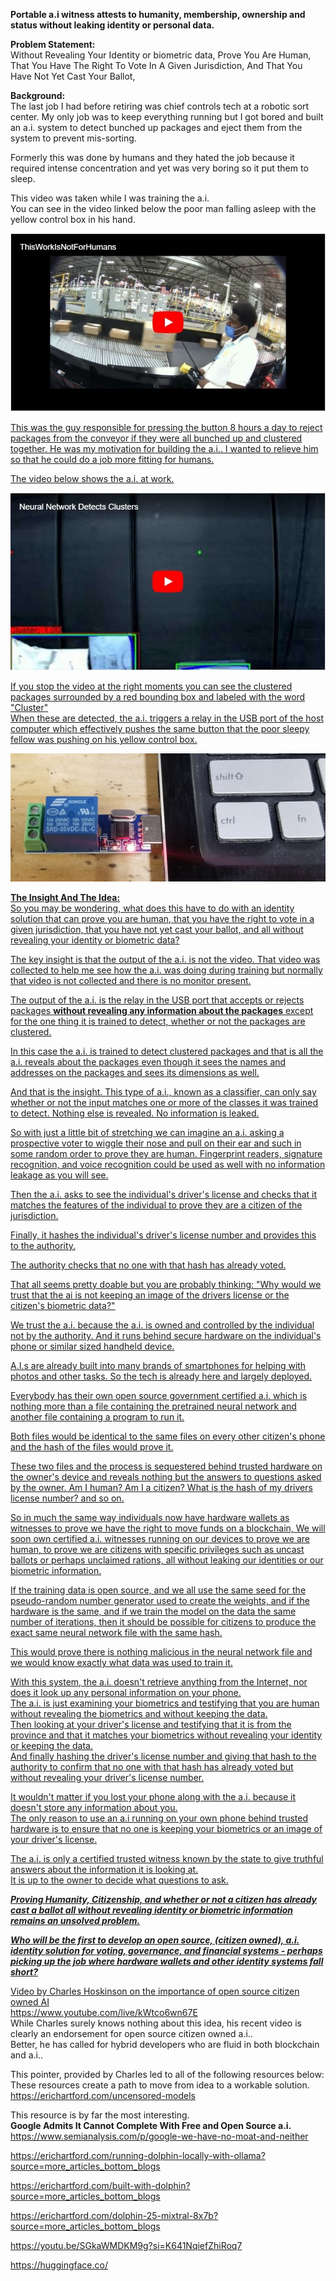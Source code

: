 **Portable a.i witness attests to humanity, membership, ownership and status without leaking identity or personal data.**

**Problem Statement:**  
Without Revealing Your Identity or biometric data,
Prove You Are Human,
That You Have The Right To Vote In A Given Jurisdiction,
And That You Have Not Yet Cast Your Ballot,

**Background:**  
The last job I had before retiring was chief controls tech at a robotic sort center.
My only job was to keep everything running but I got bored and built an a.i. system to detect bunched up packages and eject them from the system to prevent mis-sorting.

Formerly this was done by humans and they hated the job because it required intense concentration and yet was very boring so it put them to sleep.   

This video was taken while I was training the a.i.    
You can see in the video linked below the poor man falling asleep with the yellow control box in his hand.   

<a href="https://youtu.be/86aRFeI_Tys" target="_blank"><img src="/JobNotForHumans.jpg"/>   

This was the guy responsible for pressing the button 8 hours a day to reject packages from the conveyor if they were all bunched up and clustered together. He was my motivation for building the a.i.. I wanted to relieve him so that he could do a job more fitting for humans.   

The video below shows the a.i. at work.   

<a href="https://youtu.be/Pq97KxsR0aI" target="_blank"><img src="/ClustersDetected.jpg"/>   


If you stop the video at the right moments you can see the clustered packages surrounded by a red bounding box and labeled with the word "Cluster"  
When these are detected, the a.i. triggers a relay in the USB port of the host computer which effectively pushes the same button that the poor sleepy fellow was pushing on his yellow control box.  

![image|1000x406](relay.jpg)  

**The Insight And The Idea:**  
So you may be wondering, what does this have to do with an identity solution that can prove you are human, that you have the right to vote in a given jurisdiction, that you have not yet cast your ballot, and all without revealing your identity or biometric data?

The key insight is that the output of the a.i. is not the video. That video was collected to help me see how the a.i. was doing during training but normally that video is not collected and there is no monitor present.

The output of the a.i. is the relay in the USB port that accepts or rejects packages **without revealing any information about the packages** except for the one thing it is trained to detect, whether or not the packages are clustered.

In this case the a.i. is trained to detect clustered packages and that is all the a.i. reveals about the packages even though it sees the names and addresses on the packages and sees its dimensions as well.

And that is the insight. This type of a.i., known as a classifier, can only say whether or not the input matches one or more of the classes it was trained to detect. Nothing else is revealed. No information is leaked.

So with just a little bit of stretching we can imagine an a.i. asking a prospective voter to wiggle their nose and pull on their ear and such in some random order to prove they are human. Fingerprint readers, signature recognition, and voice recognition could be used as well with no information leakage as you will see.

Then the a.i. asks to see the individual's driver's license and checks that it matches the features of the individual to prove they are a citizen of the jurisdiction.

Finally, it hashes the individual's driver's license number and provides this to the authority.

The authority checks that no one with that hash has already voted.

That all seems pretty doable but you are probably thinking: "Why would we trust that the ai is not keeping an image of the drivers license or the citizen's biometric data?"

We trust the a.i. because the a.i. is owned and controlled by the individual not by the authority. And it runs behind secure hardware on the individual's phone or similar sized handheld device. 

A.I.s are already built into many brands of smartphones for helping with photos and other tasks. So the tech is already here and largely deployed. 

Everybody has their own open source government certified a.i. which is nothing more than a file containing the pretrained neural network and another file containing a program to run it.

Both files would be identical to the same files on every other citizen's phone and the hash of the files would prove it.

These two files and the process is sequestered behind trusted hardware on the owner's device and reveals nothing but the answers to questions asked by the owner.
Am I human?
Am I a citizen?
What is the hash of my drivers license number?
and so on.  

So in much the same way individuals now have hardware wallets as witnesses to prove we have the right to move funds on a blockchain, We will soon own certified a.i. witnesses running on our devices to prove we are human, to prove we are citizens with specific privileges such as uncast ballots or perhaps unclaimed rations, all without leaking our identities or our biometric information.

If the training data is open source, and we all use the same seed for the pseudo-random number generator used to create the weights, and if the hardware is the same, and if we train the model on the data the same number of iterations, then it should be possible for citizens to produce the exact same neural network file with the same hash.  

This would prove there is nothing malicious in the neural network file and we would know exactly what data was used to train it.  

With this system, the a.i. doesn't retrieve anything from the Internet, nor does it look up any personal information on your phone.  
The a.i. is just examining your biometrics and testifying that you are human without revealing the biometrics and without keeping the data.  
Then looking at your driver's license and testifying that it is from the province and that it matches your biometrics without revealing your identity or keeping the data.  
And finally hashing the driver's license number and giving that hash to the authority to confirm that no one with that hash has already voted but without revealing your driver's license number.  

It wouldn't matter if you lost your phone along with the a.i. because it doesn't store any information about you.  
The only reason to use an a.i running on your own phone behind trusted hardware is to ensure that no one is keeping your biometrics or an image of your driver's license.  

The a.i. is only a certified trusted witness known by the state to give truthful answers about the information it is looking at.  
It is up to the owner to decide what questions to ask.  

***Proving Humanity, Citizenship, and whether or not a citizen has already cast a ballot all without revealing identity or biometric information remains an unsolved problem.***

***Who will be the first to develop an open source, (citizen owned), a.i. identity solution for voting, governance, and financial systems - perhaps picking up the job where hardware wallets and other identity systems fall short?***

Video by Charles Hoskinson on the importance of open source citizen owned AI  
https://www.youtube.com/live/kWtco6wn67E  
While Charles surely knows nothing about this idea, his recent video is clearly an endorsement for open source citizen owned a.i..  
Better, he has called for hybrid developers who are fluid in both blockchain and a.i..   
 
This pointer, provided by Charles led to all of the following resources below:  
These resources create a path to move from idea to a workable solution.  
https://erichartford.com/uncensored-models   

This resource is by far the most interesting.  
**Google Admits It Cannot Complete With Free and Open Source a.i.**   
https://www.semianalysis.com/p/google-we-have-no-moat-and-neither  

https://erichartford.com/running-dolphin-locally-with-ollama?source=more_articles_bottom_blogs  

https://erichartford.com/built-with-dolphin?source=more_articles_bottom_blogs  

https://erichartford.com/dolphin-25-mixtral-8x7b?source=more_articles_bottom_blogs  

https://youtu.be/SGkaWMDKM9g?si=K641NqiefZhiRoq7  

https://huggingface.co/  
